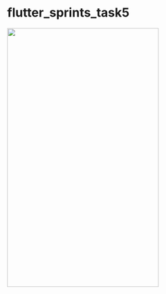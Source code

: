 # flutter_sprints_task5
<image src='https://user-images.githubusercontent.com/90774185/134086453-648fdf30-465a-4cd6-b5aa-4c6df6bda1a2.gif' width='350' height='600'>

